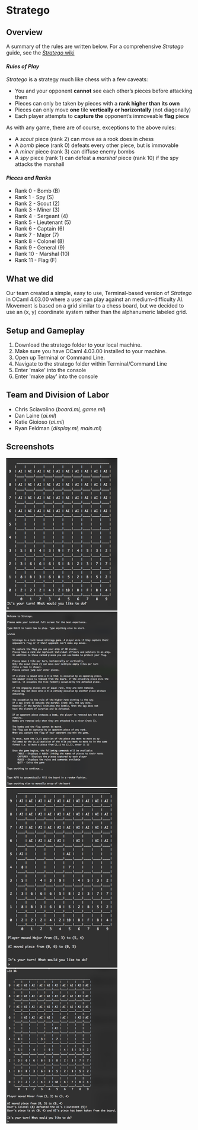 # Stratego

## **Overview**
A summary of the rules are written below. For a comprehensive *Stratego* guide, see the [*Stratego* wiki](https://en.wikipedia.org/wiki/Stratego)

#### *Rules of Play*
*Stratego* is a strategy much like chess with a few caveats:
* You and your opponent **cannot** see each other’s pieces before attacking them
* Pieces can only be taken by pieces with a **rank higher than its own**
* Pieces can only move **one** tile **vertically or horizontally** (not diagonally)
* Each player attempts to **capture the** opponent’s immoveable **flag** piece

As with any game, there are of course, exceptions to the above rules: 
* A *scout* piece (rank 2) can move as a rook does in chess
* A *bomb* piece (rank 0) defeats every other piece, but is immovable
* A *miner* piece (rank 3) can diffuse enemy bombs
* A *spy* piece (rank 1) can defeat a *marshal* piece (rank 10) if the spy attacks the marshall 

#### *Pieces and Ranks*
* Rank 0 -  Bomb (B)
* Rank 1 - Spy (S)
* Rank 2 -  Scout (2) 
* Rank 3 - Miner (3)
* Rank 4 - Sergeant (4) 
* Rank 5 - Lieutenant (5)
* Rank 6 - Captain (6) 
* Rank 7 - Major (7) 
* Rank 8 - Colonel (8) 
* Rank 9 - General (9) 
* Rank 10 - Marshal (10) 
* Rank 11 - Flag (F) 

## **What we did**
Our team created a simple, easy to use, Terminal-based version of *Stratego* in OCaml 4.03.00 where a user can play against an medium-difficulty AI. Movement is based on a grid similar to a chess board, but we decided to use an (x, y) coordinate system rather than the alphanumeric labeled grid. 

## **Setup and Gameplay**
1. Download the stratego folder to your local machine.
2. Make sure you have OCaml 4.03.00 installed to your machine. 
3. Open up Terminal or Command Line.
4. Navigate to the stratego folder within Terminal/Command Line
5. Enter 'make' into the console
5. Enter 'make play' into the console

## **Team and Division of Labor**
* Chris Sciavolino (*board.ml, game.ml*)
* Dan Laine (*ai.ml*)
* Katie Gioioso (*ai.ml*)
* Ryan Feldman (*display.ml, main.ml*)

## **Screenshots**
<img src="/README/startBoard.png" width="300" /> <img src="/README/intro.png" width="300" /> <img src="/README/movement.png" width="300" /> <img src="/README/conflict.png" width="300" /> 

